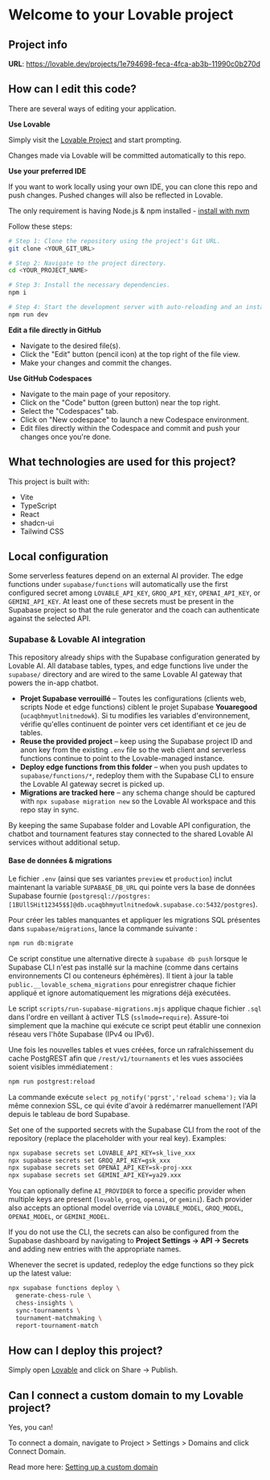# Welcome to your Lovable project

## Project info

**URL**: https://lovable.dev/projects/1e794698-feca-4fca-ab3b-11990c0b270d

## How can I edit this code?

There are several ways of editing your application.

**Use Lovable**

Simply visit the [Lovable Project](https://lovable.dev/projects/1e794698-feca-4fca-ab3b-11990c0b270d) and start prompting.

Changes made via Lovable will be committed automatically to this repo.

**Use your preferred IDE**

If you want to work locally using your own IDE, you can clone this repo and push changes. Pushed changes will also be reflected in Lovable.

The only requirement is having Node.js & npm installed - [install with nvm](https://github.com/nvm-sh/nvm#installing-and-updating)

Follow these steps:

```sh
# Step 1: Clone the repository using the project's Git URL.
git clone <YOUR_GIT_URL>

# Step 2: Navigate to the project directory.
cd <YOUR_PROJECT_NAME>

# Step 3: Install the necessary dependencies.
npm i

# Step 4: Start the development server with auto-reloading and an instant preview.
npm run dev
```

**Edit a file directly in GitHub**

- Navigate to the desired file(s).
- Click the "Edit" button (pencil icon) at the top right of the file view.
- Make your changes and commit the changes.

**Use GitHub Codespaces**

- Navigate to the main page of your repository.
- Click on the "Code" button (green button) near the top right.
- Select the "Codespaces" tab.
- Click on "New codespace" to launch a new Codespace environment.
- Edit files directly within the Codespace and commit and push your changes once you're done.

## What technologies are used for this project?

This project is built with:

- Vite
- TypeScript
- React
- shadcn-ui
- Tailwind CSS

## Local configuration

Some serverless features depend on an external AI provider. The edge functions under `supabase/functions` will automatically use the first configured secret among `LOVABLE_API_KEY`, `GROQ_API_KEY`, `OPENAI_API_KEY`, or `GEMINI_API_KEY`. At least one of these secrets must be present in the Supabase project so that the rule generator and the coach can authenticate against the selected API.

### Supabase & Lovable AI integration

This repository already ships with the Supabase configuration generated by Lovable AI. All database tables, types, and edge
functions live under the `supabase/` directory and are wired to the same Lovable AI gateway that powers the in-app chatbot.

- **Projet Supabase verrouillé** – Toutes les configurations (clients web, scripts Node et edge functions) ciblent le projet Supabase
  **Youaregood** (`ucaqbhmyutlnitnedowk`). Si tu modifies les variables d'environnement, vérifie qu'elles continuent de pointer
  vers cet identifiant et ce jeu de tables.
- **Reuse the provided project** – keep using the Supabase project ID and anon key from the existing `.env` file so the web
  client and serverless functions continue to point to the Lovable-managed instance.
- **Deploy edge functions from this folder** – when you push updates to `supabase/functions/*`, redeploy them with the
  Supabase CLI to ensure the Lovable AI gateway secret is picked up.
- **Migrations are tracked here** – any schema change should be captured with `npx supabase migration new` so the Lovable AI
  workspace and this repo stay in sync.

By keeping the same Supabase folder and Lovable API configuration, the chatbot and tournament features stay connected to the
shared Lovable AI services without additional setup.

#### Base de données & migrations

Le fichier `.env` (ainsi que ses variantes `preview` et `production`) inclut maintenant la variable `SUPABASE_DB_URL` qui pointe vers la base de données Supabase fournie (`postgresql://postgres:[1BUllSHit12345$$]@db.ucaqbhmyutlnitnedowk.supabase.co:5432/postgres`).

Pour créer les tables manquantes et appliquer les migrations SQL présentes dans `supabase/migrations`, lance la commande suivante :

```bash
npm run db:migrate
```

Ce script constitue une alternative directe à `supabase db push` lorsque le Supabase CLI n'est pas installé sur la machine (comme dans certains environnements CI ou conteneurs éphémères). Il tient à jour la table `public.__lovable_schema_migrations` pour enregistrer chaque fichier appliqué et ignore automatiquement les migrations déjà exécutées.

Le script `scripts/run-supabase-migrations.mjs` applique chaque fichier `.sql` dans l'ordre en veillant à activer TLS (`sslmode=require`). Assure-toi simplement que la machine qui exécute ce script peut établir une connexion réseau vers l'hôte Supabase (IPv4 ou IPv6).

Une fois les nouvelles tables et vues créées, force un rafraîchissement du cache PostgREST afin que `/rest/v1/tournaments` et les vues associées soient visibles immédiatement :

```bash
npm run postgrest:reload
```

La commande exécute `select pg_notify('pgrst','reload schema');` via la même connexion SSL, ce qui évite d'avoir à redémarrer manuellement l'API depuis le tableau de bord Supabase.

Set one of the supported secrets with the Supabase CLI from the root of the repository (replace the placeholder with your real key). Examples:

```sh
npx supabase secrets set LOVABLE_API_KEY=sk_live_xxx
npx supabase secrets set GROQ_API_KEY=gsk_xxx
npx supabase secrets set OPENAI_API_KEY=sk-proj-xxx
npx supabase secrets set GEMINI_API_KEY=ya29.xxx
```

You can optionally define `AI_PROVIDER` to force a specific provider when multiple keys are present (`lovable`, `groq`, `openai`, or `gemini`). Each provider also accepts an optional model override via `LOVABLE_MODEL`, `GROQ_MODEL`, `OPENAI_MODEL`, or `GEMINI_MODEL`.

If you do not use the CLI, the secrets can also be configured from the Supabase dashboard by navigating to **Project Settings → API → Secrets** and adding new entries with the appropriate names.

Whenever the secret is updated, redeploy the edge functions so they pick up the latest value:

```sh
npx supabase functions deploy \
  generate-chess-rule \
  chess-insights \
  sync-tournaments \
  tournament-matchmaking \
  report-tournament-match
```

## How can I deploy this project?

Simply open [Lovable](https://lovable.dev/projects/1e794698-feca-4fca-ab3b-11990c0b270d) and click on Share -> Publish.

## Can I connect a custom domain to my Lovable project?

Yes, you can!

To connect a domain, navigate to Project > Settings > Domains and click Connect Domain.

Read more here: [Setting up a custom domain](https://docs.lovable.dev/features/custom-domain#custom-domain)
